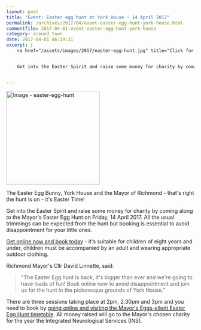 ```yaml
---
layout: post
title: "Event: Easter egg hunt at York House - 14 April 2017"
permalink: /archives/2017/04/event-easter-egg-hunt-york-house.html
commentfile: 2017-04-01-event-easter-egg-hunt-york-house
category: around_town
date: 2017-04-01 06:59:31
excerpt: |
    <a href="/assets/images/2017/easter-egg-hunt.jpg" title="Click for a larger image"><img src="/assets/images/2017/easter-egg-hunt-thumb.jpg" width="150" alt="Image - easter-egg-hunt"  class="photo right"/></a>


    Get into the Easter Spirit and raise some money for charity by coming along to the Mayor's Easter Egg Hunt on Friday, 14 April 2017. All the usual trimmings can be expected from the hunt but booking is essential to avoid disappointment for your little ones.


---
```


<a href="/assets/images/2017/easter-egg-hunt.jpg" title="Click for a larger image"><img src="/assets/images/2017/easter-egg-hunt-thumb.jpg" width="250" alt="Image - easter-egg-hunt"  class="photo right"/></a>

The Easter Egg Bunny, York House and the Mayor of Richmond - that's right the hunt is on - it's Easter Time!

Get into the Easter Spirit and raise some money for charity by coming along to the Mayor's Easter Egg Hunt on Friday, 14 April 2017. All the usual trimmings can be expected from the hunt but booking is essential to avoid disappointment for your little ones.

[Get online now and book today](http://www.richmond.gov.uk/mayors_charities) - it's suitable for children of eight years and under, children must be accompanied by an adult and wearing appropriate outdoor clothing.

Richmond Mayor's Cllr David Linnette, said:

> "The Easter Egg hunt is back, it's bigger than ever and we're going to have loads of fun! Book online now to avoid disappointment and join us for the hunt in the picturesque grounds of York House."

There are three sessions taking place at 2pm, 2.30pm and 3pm and you need to book by [going online and visiting the Mayor's Eggs-ellent Easter Egg Hunt timetable](http://www.richmond.gov.uk/mayors_charities). All money raised will go to the Mayor's chosen charity for the year the Integrated Neurological Services (INS).
